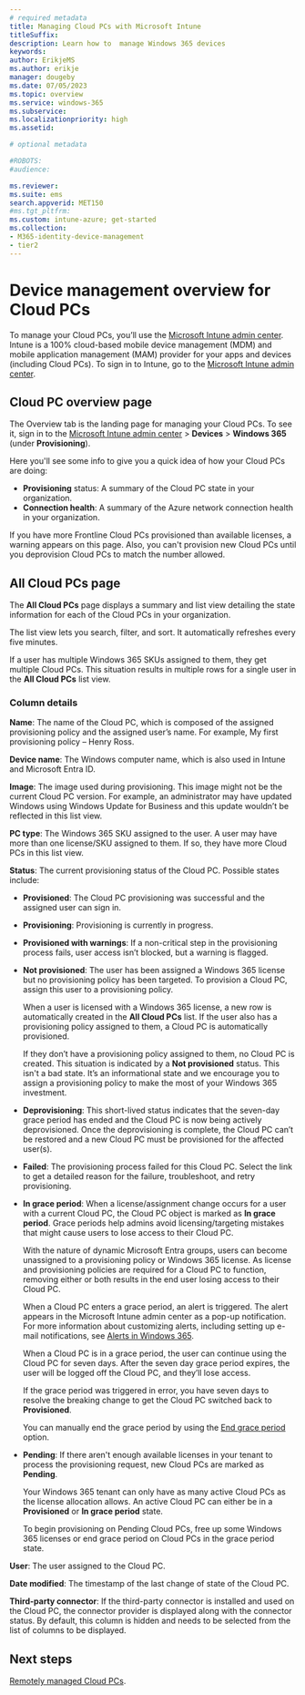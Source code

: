 ```yaml
---
# required metadata
title: Managing Cloud PCs with Microsoft Intune
titleSuffix:
description: Learn how to  manage Windows 365 devices
keywords:
author: ErikjeMS  
ms.author: erikje
manager: dougeby
ms.date: 07/05/2023
ms.topic: overview
ms.service: windows-365
ms.subservice:
ms.localizationpriority: high
ms.assetid: 

# optional metadata

#ROBOTS:
#audience:

ms.reviewer: 
ms.suite: ems
search.appverid: MET150
#ms.tgt_pltfrm:
ms.custom: intune-azure; get-started
ms.collection:
- M365-identity-device-management
- tier2
---
```


# Device management overview for Cloud PCs

To manage your Cloud PCs, you’ll use the [Microsoft Intune admin center](https://admin.microsoft.com/). Intune is a 100% cloud-based mobile device management (MDM) and mobile application management (MAM) provider for your apps and devices (including Cloud PCs). To sign in to Intune, go to the [Microsoft Intune admin center](https://go.microsoft.com/fwlink/?linkid=2109431).

## Cloud PC overview page

The Overview tab is the landing page for managing your Cloud PCs. To see it, sign in to the [Microsoft Intune admin center](https://go.microsoft.com/fwlink/?linkid=2109431) > **Devices** > **Windows 365** (under **Provisioning**).

Here you'll see some info to give you a quick idea of how your Cloud PCs are doing:

- **Provisioning** status: A summary of the Cloud PC state in your organization.
- **Connection health**:  A summary of the Azure network connection health in your organization.  

If you have more Frontline Cloud PCs provisioned than available licenses, a warning appears on this page. Also, you can't provision new Cloud PCs until you deprovision Cloud PCs to match the number allowed.

## All Cloud PCs page

The **All Cloud PCs** page displays a summary and list view detailing the state information for each of the Cloud PCs in your organization.

The list view lets you search, filter, and sort. It automatically refreshes every five minutes.

If a user has multiple Windows 365 SKUs assigned to them, they get multiple Cloud PCs. This situation results in multiple rows for a single user in the **All Cloud PCs** list view.

### Column details

**Name**: The name of the Cloud PC, which is composed of the assigned provisioning policy and the assigned user’s name. For example, My first provisioning policy – Henry Ross.

**Device name**: The Windows computer name, which is also used in Intune and Microsoft Entra ID.

**Image**: The image used during provisioning. This image might not be the current Cloud PC version. For example, an administrator may have updated Windows using Windows Update for Business and this update wouldn’t be reflected in this list view.  

**PC type**: The Windows 365 SKU assigned to the user. A user may have more than one license/SKU assigned to them. If so, they have more Cloud PCs in this list view.  

**Status**: The current provisioning status of the Cloud PC. Possible states include:
  
- **Provisioned**: The Cloud PC provisioning was successful and the assigned user can sign in.
- **Provisioning**: Provisioning is currently in progress.  
- **Provisioned with warnings**: If a non-critical step in the provisioning process fails, user access isn’t blocked, but a warning is flagged.  
- **Not provisioned**: The user has been assigned a Windows 365 license but no provisioning policy has been targeted. To provision a Cloud PC, assign this user to a provisioning policy.

  When a user is licensed with a Windows 365 license, a new row is automatically created in the **All Cloud PCs** list. If the user also has a provisioning policy assigned to them, a Cloud PC is automatically provisioned.

  If they don’t have a provisioning policy assigned to them, no Cloud PC is created. This situation is indicated by a **Not provisioned** status. This isn't a bad state. It’s an informational state and we encourage you to assign a provisioning policy to make the most of your Windows 365 investment.  

- **Deprovisioning**: This short-lived status indicates that the seven-day grace period has ended and the Cloud PC is now being actively deprovisioned. Once the deprovisioning is complete, the Cloud PC can’t be restored and a new Cloud PC must be provisioned for the affected user(s).
- **Failed**: The provisioning process failed for this Cloud PC. Select the link to get a detailed reason for the failure, troubleshoot, and retry provisioning.
- **In grace period**: When a license/assignment change occurs for a user with a current Cloud PC, the Cloud PC object is marked as **In grace period**. Grace periods help admins avoid licensing/targeting mistakes that might cause users to lose access to their Cloud PC.

  With the nature of dynamic Microsoft Entra groups, users can become unassigned to a provisioning policy or Windows 365 license. As license and provisioning policies are required for a Cloud PC to function, removing either or both results in the end user losing access to their Cloud PC.

  When a Cloud PC enters a grace period, an alert is triggered. The alert appears in the Microsoft Intune admin center as a pop-up notification. For more information about customizing alerts, including setting up e-mail notifications, see [Alerts in Windows 365](alerts.md).

  When a Cloud PC is in a grace period, the user can continue using the Cloud PC for seven days. After the seven day grace period expires, the user will be logged off the Cloud PC, and they’ll lose access.

  If the grace period was triggered in error, you have seven days to resolve the breaking change to get the Cloud PC switched back to **Provisioned**.

  You can manually end the grace period by using the [End grace period](end-grace-period.md) option.
- **Pending**: If there aren't enough available licenses in your tenant to process the provisioning request, new Cloud PCs are marked as **Pending**.

  Your Windows 365 tenant can only have as many active Cloud PCs as the license allocation allows. An active Cloud PC can either be in a **Provisioned** or **In grace period** state.

  To begin provisioning on Pending Cloud PCs, free up some Windows 365 licenses or end grace period on Cloud PCs in the grace period state. 

**User**: The user assigned to the Cloud PC.  

**Date modified**: The timestamp of the last change of state of the Cloud PC.

**Third-party connector**: If the third-party connector is installed and used on the Cloud PC, the connector provider is displayed along with the connector status. By default, this column is hidden and needs to be selected from the list of columns to be displayed.

<!-- ########################## -->
## Next steps

[Remotely managed Cloud PCs](remotely-manage-cloud-pc.md).
